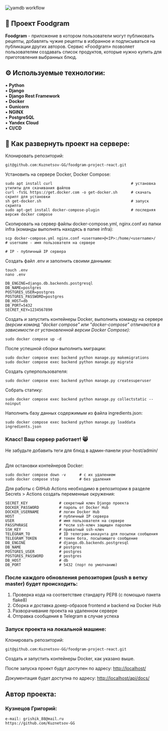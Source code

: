 ![yamdb workflow](https://github.com/Kuznetsov-GG/foodgram-project-react/actions/workflows/main.yml/badge.svg)

## 🍳 Проект Foodgram

**Foodgram** - приложение в котором пользователи могут публиковать рецепты, добавлять чужие рецепты в избранное и подписываться на публикации других авторов. Сервис «Foodgram» позволяет пользователям создавать список продуктов, которые нужно купить для приготовления выбранных блюд.



## ⚙ Используемые технологии:

▪ **Python**<br>
▪ **Django**<br>
▪ **Django Rest Framework**<br>
▪ **Docker**<br>
▪ **Gunicorn**<br>
▪ **NGINX**<br>
▪ **PostgreSQL**<br>
▪ **Yandex Cloud**<br>
▪ **CI/CD**<br>

## 📃 Как развернуть проект на сервере:

Клонировать репозиторий:
```
git@github.com:Kuznetsov-GG/foodgram-project-react.git
```

Установить на сервере Docker, Docker Compose:

```
sudo apt install curl                                   # установка утилиты для скачивания файлов
curl -fsSL https://get.docker.com -o get-docker.sh      # скачать скрипт для установки
sh get-docker.sh                                        # запуск скрипта
sudo apt-get install docker-compose-plugin              # последняя версия docker compose
```

Скопировать на сервер файлы docker-compose.yml, nginx.conf из папки infra (команды выполнять находясь в папке infra):

```
scp docker-compose.yml nginx.conf <username>@<IP>:/home/<username>/   # username - имя пользователя на сервере
                                                                      # IP - публичный IP сервера
```

Создать файл .env и заполнить своими данными:
```
touch .env
nano .env
```
```
DB_ENGINE=django.db.backends.postgresql
DB_NAME=postgres
POSTGRES_USER=postgres
POSTGRES_PASSWORD=postgres
DB_HOST=db
DB_PORT=5432
SECRET_KEY=1234567890
```

Создать и запустить контейнеры Docker, выполнить команду на сервере
*(версии команд "docker compose" или "docker-compose" отличаются в зависимости от установленной версии Docker Compose):*
```
sudo docker compose up -d
```

После успешной сборки выполнить миграции:
```
sudo docker compose exec backend python manage.py makemigrations
sudo docker compose exec backend python manage.py migrate
```

Создать суперпользователя:
```
sudo docker compose exec backend python manage.py createsuperuser
```

Собрать статику:
```
sudo docker compose exec backend python manage.py collectstatic --noinput
```

Наполнить базу данных содержимым из файла ingredients.json:
```
sudo docker compose exec backend python manage.py loaddata ingredients.json
```

### Класс! Ваш сервер работает! 😸
Не забудьте добавить теги для блюд в админ-панели your-host/admin/
<br><br>


Для остановки контейнеров Docker:
```
sudo docker compose down -v      # с их удалением
sudo docker compose stop         # без удаления
```

Для работы с GitHub Actions необходимо в репозитории в разделе Secrets > Actions создать переменные окружения:
```
SECRET_KEY              # секретный ключ Django проекта
DOCKER_PASSWORD         # пароль от Docker Hub
DOCKER_USERNAME         # логин Docker Hub
HOST                    # публичный IP сервера
USER                    # имя пользователя на сервере
PASSPHRASE              # *если ssh-ключ защищен паролем
SSH_KEY                 # приватный ssh-ключ
TELEGRAM_TO             # ID телеграм-аккаунта для посылки сообщения
TELEGRAM_TOKEN          # токен бота, посылающего сообщение
DB_ENGINE               # django.db.backends.postgresql
DB_NAME                 # postgres
POSTGRES_USER           # postgres
POSTGRES_PASSWORD       # postgres
DB_HOST                 # db
DB_PORT                 # 5432 (порт по умолчанию)
```

### После каждого обновления репозитория (push в ветку master) будет происходить:

1. Проверка кода на соответствие стандарту PEP8 (с помощью пакета flake8)
2. Сборка и доставка докер-образов frontend и backend на Docker Hub
3. Разворачивание проекта на удаленном сервере
4. Отправка сообщения в Telegram в случае успеха

### Запуск проекта на локальной машине:

Клонировать репозиторий:
```
git@github.com:Kuznetsov-GG/foodgram-project-react.git
```



Создать и запустить контейнеры Docker, как указано выше.

После запуска проект будут доступен по адресу: [http://localhost/](http://localhost/)

Документация будет доступна по адресу: [http://localhost/api/docs/](http://localhost/api/docs/)


## Автор проекта:

### Кузнецов Григорий:
```
e-mail: grishik_88@mail.ru
https://github.com/Kuznetsov-GG
```
